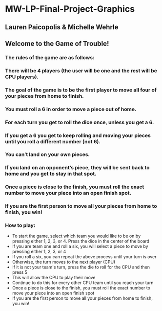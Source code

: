 # MW-LP-Final-Project-Graphics

## Lauren Paicopolis & Michelle Wehrle

## Welcome to the Game of Trouble!
### The rules of the game are as follows: 
### There will be 4 players (the user will be one and the rest will be CPU players). 
### The goal of the game is to be the first player to move all four of your pieces from home to finish. 
### You must roll a 6 in order to move a piece out of home.
### For each turn you get to roll the dice once, unless you get a 6. 
### If you get a 6 you get to keep rolling and moving your pieces until you roll a different number (not 6).  
### You can’t land on your own pieces. 
### If you land on an opponent’s piece, they will be sent back to home and you get to stay in that spot. 
### Once a piece is close to the finish, you must roll the exact number to move your piece into an open finish spot.
### If you are the first person to move all your pieces from home to finish, you win!

### How to play:
- To start the game, select which team you would like to be on by pressing either 1, 2, 3, or 4. Press the dice in 
the center of the board 
- If you are team one and roll a six, you will select a piece to move by pressing either 1, 2, 3, or 4
- If you roll a six, you can repeat the above process until your turn is over 
- Otherwise, the turn moves to the next player (CPU)
- If it is not your team's turn, press the die to roll for the CPU and then press 5 
- This will allow the CPU to play their move
- Continue to do this for every other CPU team until you reach your turn
- Once a piece is close to the finish, you must roll the exact number to move your piece into an open finish spot
- If you are the first person to move all your pieces from home to finish, you win!

